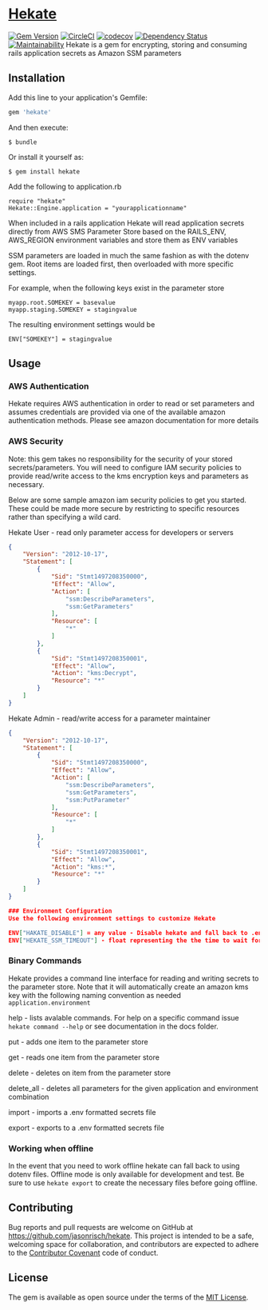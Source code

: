 # [Hekate](http://www.ancient.eu/Hecate/)

[![Gem Version](https://badge.fury.io/rb/hekate.svg)](https://badge.fury.io/rb/hekate)
[![CircleCI](https://circleci.com/gh/CardTapp/hekate.svg?style=svg)](https://circleci.com/gh/CardTapp/hekate)
[![codecov](https://codecov.io/gh/cardtapp/hekate/branch/master/graph/badge.svg)](https://codecov.io/gh/krimsonkla/hekate)
[![Dependency Status](https://gemnasium.com/badges/github.com/CardTapp/hekate.svg)](https://gemnasium.com/github.com/CardTapp/hekate)
[![Maintainability](https://api.codeclimate.com/v1/badges/1f576a8d9c31d00c3e3e/maintainability)](https://codeclimate.com/github/CardTapp/hekate/maintainability)
Hekate is a gem for encrypting, storing and consuming rails application secrets as Amazon SSM parameters

## Installation

Add this line to your application's Gemfile:

```ruby
gem 'hekate'
```

And then execute:

    $ bundle

Or install it yourself as:

    $ gem install hekate
    
Add the following to application.rb
    
    require "hekate"
    Hekate::Engine.application = "yourapplicationname"

When included in a rails application Hekate will read application secrets directly from AWS SMS Parameter Store based on the RAILS_ENV, AWS_REGION environment variables and store them as ENV variables

SSM parameters are loaded in much the same fashion as with the dotenv gem. Root items are loaded first, then overloaded with more specific settings.

For example, when the following keys exist in the parameter store

    myapp.root.SOMEKEY = basevalue
    myapp.staging.SOMEKEY = stagingvalue
    
The resulting environment settings would be

    ENV["SOMEKEY"] = stagingvalue
    
    
## Usage
### AWS Authentication
Hekate requires AWS authentication in order to read or set parameters and assumes credentials are provided via one of the available amazon authentication methods. Please see amazon documentation for more details

### AWS Security
Note: this gem takes no responsibility for the security of your stored secrets/parameters. You will need to configure IAM security policies to provide read/write access to the kms encryption keys and parameters as necessary.

Below are some sample amazon iam security policies to get you started. These could be made more secure by restricting to specific resources rather than specifying a wild card.


Hekate User - read only parameter access for developers or servers
```json
{
    "Version": "2012-10-17",
    "Statement": [
        {
            "Sid": "Stmt1497208350000",
            "Effect": "Allow",
            "Action": [
                "ssm:DescribeParameters",
                "ssm:GetParameters"
            ],
            "Resource": [
                "*"
            ]
        },
        {
            "Sid": "Stmt1497208350001",
            "Effect": "Allow",
            "Action": "kms:Decrypt",
            "Resource": "*"
        }
    ]
}
```

Hekate Admin -  read/write access for a parameter maintainer
```json
{
    "Version": "2012-10-17",
    "Statement": [
        {
            "Sid": "Stmt1497208350000",
            "Effect": "Allow",
            "Action": [
                "ssm:DescribeParameters",
                "ssm:GetParameters",
                "ssm:PutParameter"
            ],
            "Resource": [
                "*"
            ]
        },
        {
            "Sid": "Stmt1497208350001",
            "Effect": "Allow",
            "Action": "kms:*",
            "Resource": "*"
        }
    ]
}

### Environment Configuration
Use the following environment settings to customize Hekate

ENV["HAKATE_DISABLE"] = any value - Disable hekate and fall back to .env files
ENV["HEKATE_SSM_TIMEOUT"] - float representing the the time to wait for a connection to SSM to be made. A timeout will result in hekate falling back to offline mode.

```
### Binary Commands
Hekate provides a command line interface for reading and writing secrets to the parameter store. Note that it will automatically create an amazon kms key with the following naming convention as needed `application.environment`


help - lists avalable commands. For help on a specific command issue `hekate command --help` or see documentation in the docs folder.

put - adds one item to the parameter store

get - reads one item from the parameter store

delete - deletes on item from the parameter store

delete_all - deletes all parameters for the given application and environment combination

import - imports a .env formatted secrets file

export - exports to a .env formatted secrets file

### Working when offline
In the event that you need to work offline hekate can fall back to using dotenv files. Offline mode is only available for development and test. Be sure to use `hekate export` to create the necessary files before going offline.

## Contributing

Bug reports and pull requests are welcome on GitHub at https://github.com/jasonrisch/hekate. This project is intended to be a safe, welcoming space for collaboration, and contributors are expected to adhere to the [Contributor Covenant](http://contributor-covenant.org) code of conduct.


## License

The gem is available as open source under the terms of the [MIT License](http://opensource.org/licenses/MIT).

